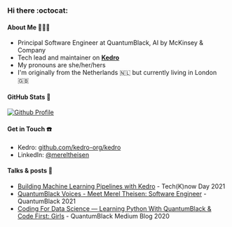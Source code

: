 ### Hi there :octocat:

#### About Me 👩🏼‍💻

- Principal Software Engineer at QuantumBlack, AI by McKinsey & Company
- Tech lead and maintainer on [**Kedro**](https://github.com/kedro-org/kedro/) 
- My pronouns are she/her/hers 
- I'm originally from the Netherlands 🇳🇱  but currently living in London 🇬🇧

#### GitHub Stats 🚀
[![Github Profile](https://github-readme-stats.vercel.app/api?username=merelcht&hide=stars&show_icons=true&hide_title=true&hide_border=true&title_color=9ff21e&icon_color=f5429b)](https://github.com/merelcht)

#### Get in Touch ☎️
- Kedro: [github.com/kedro-org/kedro](https://github.com/kedro-org/kedro/)
- LinkedIn: [@mereltheisen](https://www.linkedin.com/in/merel-theisen-30087b52/)

#### Talks & posts 🦄
- [Building Machine Learning Pipelines with Kedro](https://www.youtube.com/watch?v=prNt6MJuldo) - Tech(K)now Day 2021
- [QuantumBlack Voices - Meet Merel Theisen: Software Engineer](https://spoti.fi/3lsNJUi) - QuantumBlack 2021
- [Coding For Data Science — Learning Python With QuantumBlack & Code First: Girls](https://medium.com/quantumblack/coding-for-data-science-learning-python-with-quantumblack-code-first-girls-1221d3028e75) - QuantumBlack Medium Blog 2020
